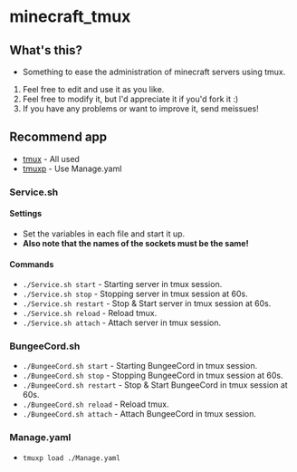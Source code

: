 # minecraft_tmux
## What's this?
* Something to ease the administration of minecraft servers using tmux.
1. Feel free to edit and use it as you like.
2. Feel free to modify it, but I'd appreciate it if you'd fork it :)
3. If you have any problems or want to improve it, send meissues!

## Recommend app
* [tmux](https://wiki.archlinux.org/title/tmux) - All used
* [tmuxp](https://wiki.archlinux.org/title/tmuxp) - Use Manage.yaml

### Service.sh
#### Settings
* Set the variables in each file and start it up.
* **Also note that the names of the sockets must be the same!**

#### Commands
* `./Service.sh start` - Starting server in tmux session.
* `./Service.sh stop` - Stopping server in tmux session at 60s.
* `./Service.sh restart` - Stop & Start server in tmux session at 60s.
* `./Service.sh reload` - Reload tmux.
* `./Service.sh attach` - Attach server in tmux session.

### BungeeCord.sh
* `./BungeeCord.sh start` - Starting BungeeCord in tmux session.
* `./BungeeCord.sh stop` - Stopping BungeeCord in tmux session at 60s.
* `./BungeeCord.sh restart` - Stop & Start BungeeCord in tmux session at 60s.
* `./BungeeCord.sh reload` - Reload tmux.
* `./BungeeCord.sh attach` - Attach BungeeCord in tmux session.

### Manage.yaml
* `tmuxp load ./Manage.yaml`
